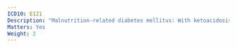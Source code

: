```yaml
---
ICD10: E121
Description: "Malnutrition-related diabetes mellitus: With ketoacidosis"
Matters: Yes
Weight: 2
---
```

